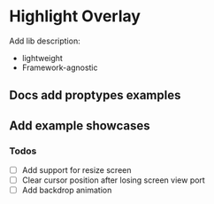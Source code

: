 # Highlight Overlay
Add lib description:
- lightweight
- Framework-agnostic

## Docs add proptypes examples
## Add example showcases 

### Todos
- [ ] Add support for resize screen
- [ ] Clear cursor position after losing screen view port
- [ ] Add backdrop animation
